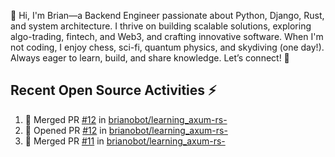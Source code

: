 👋 Hi, I'm Brian—a Backend Engineer passionate about Python, Django, Rust, and system architecture. I thrive on building scalable solutions, exploring algo-trading, fintech, and Web3, and crafting innovative software. When I'm not coding, I enjoy chess, sci-fi, quantum physics, and skydiving (one day!). Always eager to learn, build, and share knowledge. Let’s connect! 🚀

## Recent Open Source Activities ⚡️
<!--START_SECTION:activity-->
1. 🎉 Merged PR [#12](https://github.com/brianobot/learning_axum-rs-/pull/12) in [brianobot/learning_axum-rs-](https://github.com/brianobot/learning_axum-rs-)
2. 💪 Opened PR [#12](https://github.com/brianobot/learning_axum-rs-/pull/12) in [brianobot/learning_axum-rs-](https://github.com/brianobot/learning_axum-rs-)
3. 🎉 Merged PR [#11](https://github.com/brianobot/learning_axum-rs-/pull/11) in [brianobot/learning_axum-rs-](https://github.com/brianobot/learning_axum-rs-)
<!--END_SECTION:activity-->

<!--
brianobot/brianobot is a ✨ special ✨ repository because its `README.md` (this file) appears on your GitHub profile.
You can click the Preview link to take a look at your changes.
--->
